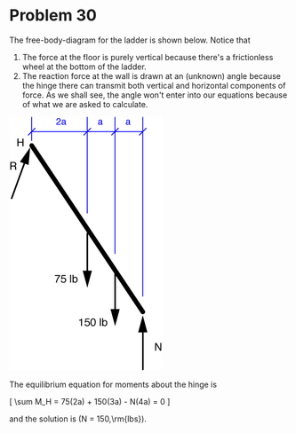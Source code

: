 # Problem 30 #

The free-body-diagram for the ladder is shown below. Notice that

1. The force at the floor is purely vertical because there's a frictionless wheel at the bottom of the ladder.
2. The reaction force at the wall is drawn at an (unknown) angle because the hinge there can transmit both vertical and horizontal components of force. As we shall see, the angle won't enter into our equations because of what we are asked to calculate.

<img src="images/030.png" />

The equilibrium equation for moments about the hinge is

\[ \sum M_H = 75(2a) + 150(3a) - N(4a) = 0 \]

and the solution is \(N = 150\,\rm{lbs}\).

